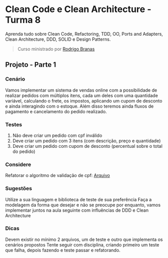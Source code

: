 # Clean Code e Clean Architecture - Turma 8

Aprenda tudo sobre Clean Code, Refactoring, TDD, OO, Ports and Adapters, Clean Architecture, DDD, SOLID e Design Patterns.

> Curso ministrado por [Rodrigo Branas](https://branas.io/)

## Projeto - Parte 1

### Cenário

Vamos implementar um sistema de vendas online com a possibilidade de realizar pedidos com múltiplos itens, cada um deles com uma quantidade variável, calculando o frete, os impostos, aplicando um cupom de desconto e ainda interagindo com o estoque. Além disso teremos ainda fluxos de pagamento e cancelamento do pedido realizado.

### Testes

1. Não deve criar um pedido com cpf inválido
2. Deve criar um pedido com 3 itens (com descrição, preço e quantidade)
3. Deve criar um pedido com cupom de desconto (percentual sobre o total do pedido)

### Considere

Refatorar o algoritmo de validação de cpf: [Arquivo](https://github.com/rodrigobranas/cccat7_refactoring/blob/master/src/example2/cpfBefore.ts)

### Sugestões

Utilize a sua linguagem e biblioteca de teste de sua preferência
Faça a modelagem da forma que desejar e não se preocupe por enquanto, vamos implementar juntos na aula seguinte com influências de DDD e Clean Architecture

### Dicas

Devem existir no mínimo 2 arquivos, um de teste e outro que implementa os cenários propostos
Tente seguir com disciplina, criando primeiro um teste que falha, depois fazendo e teste passar e refatorando.
